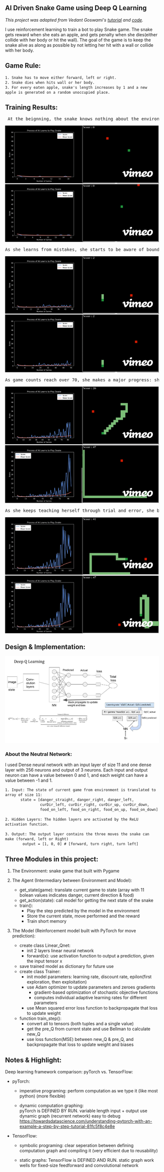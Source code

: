## AI Driven Snake Game using Deep Q Learning
<i>This project was adapted from Vedant Goswami's [tutorial](https://www.geeksforgeeks.org/ai-driven-snake-game-using-deep-q-learning/) and [code](https://github.com/vedantgoswami/SnakeGameAI). </i>

I use reinforcement learning to train a bot to play Snake game. The snake gets reward when she eats an apple, and gets penalty when she dies(either collide with her body or hit the wall). The goal of the game is to keep the snake alive as along as possible by not letting her hit with a wall or collide with her body.

## Game Rule:
    1. Snake has to move either forward, left or right.
    2. Snake dies when hits wall or her body.
    3. For every eaten apple, snake's length increases by 1 and a new apple is generated on a random unoccupied place.

## Training Results:

<pre> At the beignning, the snake knows nothing about the environment and moves randomly and always dies early by hitting the wall.</pre>
![](./image/1.0.gif)
![](./image/1.1.gif)


<pre>As she learns from mistakes, she starts to be aware of boundary and learns to walk along the wall while keeping herself safe.</pre>
![](./image/2.0.gif)
![](./image/2.1.gif)


<pre>As game counts reach over 70, she makes a major progress: she tries to reach the apple with fewest step as possible. But she easily runs to her long body.</pre>
![](./image/3.0.gif)
![](./image/3.1.gif)


<pre>As she keeps teaching herself through trial and error, she becomes a master of this game and even better than human. </pre>
![](./image/4.0.gif)
![](./image/4.1.gif)

## Design & Implementation: 
![image](./image/summary.jpg)


### About the Neutral Network:

I used Dense neural network with an input layer of size 11 and one dense layer with 256 neurons and output of 3 neurons. Each input and output neuron can have a value between 0 and 1, and each weight can have a value between -1 and 1.

    1. Input: The state of current game from environment is translated to array of size 11: 
           state = [danger_straight, danger_right, danger_left,   
                    curDir_left, curDir_right, curDir_up, curDir_down,
                    food_on_left, food_on_right, food_on_up, food_on_down]

    2. Hidden Layers: The hidden layers are activated by the ReLU activation function.

    3. Output: The output layer contains the three moves the snake can make (forward, left or Right) 
            output = [1, 0, 0] # [forward, turn right, turn left]

## Three Modules in this project:

1. The Environment: snake game that built with Pygame

2. The Agent (Intermediary between Environment and Model):
    * get_state(game): translate current game to state (array with 11 bolean values indicates danger, current direction & food)
    * get_action(state): call model for getting the next state of the snake
    * train(): 
        * Play the step predicted by the model in the environment
        * Store the current state, move performed and the reward
        * Train short memory

3. The Model (Reinforcement model built with PyTorch for move prediction):
    * create class Linear_Qnet:
        * init 2 layers linear neural network
        * forward(x): use activation function to output a prediction, given the input tensor x
    * save trained model as dictionary for future use
    * create class Trainer:
        * init model parameters: learning rate, discount rate, epilon(first exploration, then exploitation)
        * use Adam optimizer to update parameters and zeroes gradients
            * gradient-based optimization of stochastic objective functions
            * computes individual adaptive learning rates for different parameters
        * use Mean squared error loss function to backpropagate that loss to update weight
    * function train_step(): 
        * convert all to tensors (both tuples and a single value)
        * get the pre_Q from current state and use Bellman to calculate new_Q
        * use loss function(MSE) between new_Q & pre_Q, and backpropagate that loss to update weight and biases




## Notes & Highlight: 

Deep learning framework comparison: pyTorch vs. TensorFlow:
- pyTorch:
    - imperative programing: 
        perform computation as we type it (like most python) (more flexible)

    - dynamic computation graphing:    
        pyTorch is DEFINED BY RUN.
        variable length input + output use dynamic graph (recurrent network) 
        easy to debug
https://towardsdatascience.com/understanding-pytorch-with-an-example-a-step-by-step-tutorial-81fc5f8c4e8e

- TensorFlow:
    - symbolic programing: 
        clear seperation between defining computation graph and compiling it (very efficient due to reusability)

    - static graphs:
        TensorFlow is DEFINED AND RUN.
        static graph work wells for fixed-size feedforward and convolutional network

